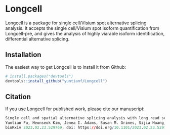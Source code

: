
# Longcell

<!-- badges: start -->
<!-- badges: end -->

Longcell is a package for single cell/Visium spot alternative splicing analysis. It accepts the single cell/Visium spot isoform quantification from Longcell-pre, and gives the analysis of highly viarable isoform identification, differential alternative splicing.

## Installation

The easiest way to get Longcell is to install it from Github:

``` r
# install.packages("devtools")
devtools::install_github("yuntianf/Longcell")
```

## Citation

If you use Longcell for published work, please cite our manuscript:

``` r
Single cell and spatial alternative splicing analysis with long read sequencing
Yuntian Fu, Heonseok Kim, Jenea I. Adams, Susan M. Grimes, Sijia Huang, Billy T. Lau, Anuja Sathe, Paul Hess, Hanlee P. Ji, Nancy R. Zhang
bioRxiv 2023.02.23.529769; doi: https://doi.org/10.1101/2023.02.23.529769
```


